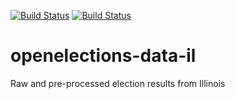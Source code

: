 [![Build Status](https://github.com/openelections/openelections-data-il/actions/workflows/data_tests.yml/badge.svg?branch=master)](https://github.com/openelections/openelections-data-il/actions)
[![Build Status](https://github.com/openelections/openelections-data-il/actions/workflows/format_tests.yml/badge.svg?branch=master)](https://github.com/openelections/openelections-data-il/actions)

# openelections-data-il
Raw and pre-processed election results from Illinois
